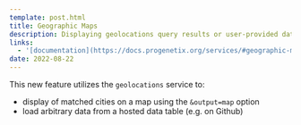 ```yaml
---
template: post.html
title: Geographic Maps
description: Displaying geolocations query results or user-provided data on a map
links:
  - '[documentation](https://docs.progenetix.org/services/#geographic-maps)'
date: 2022-08-22
---
```


This new feature utilizes the `geolocations` service to:

* display of matched cities on a map using the `&output=map` option
* load arbitrary data from a hosted data table (e.g. on Github)

<!--more-->



